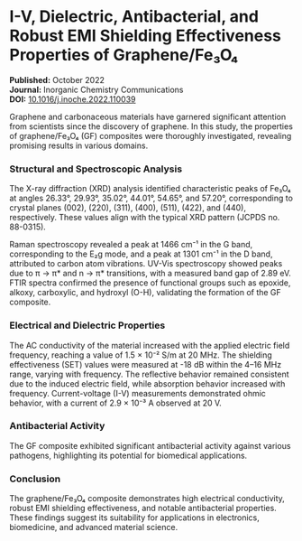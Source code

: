 # I-V, Dielectric, Antibacterial, and Robust EMI Shielding Effectiveness Properties of Graphene/Fe₃O₄

**Published:** October 2022  
**Journal:** Inorganic Chemistry Communications  
**DOI:** [10.1016/j.inoche.2022.110039](https://doi.org/10.1016/j.inoche.2022.110039)

Graphene and carbonaceous materials have garnered significant attention from scientists since the discovery of graphene. In this study, the properties of graphene/Fe₃O₄ (GF) composites were thoroughly investigated, revealing promising results in various domains.

### Structural and Spectroscopic Analysis
The X-ray diffraction (XRD) analysis identified characteristic peaks of Fe₃O₄ at angles 26.33°, 29.93°, 35.02°, 44.01°, 54.65°, and 57.20°, corresponding to crystal planes (002), (220), (311), (400), (511), (422), and (440), respectively. These values align with the typical XRD pattern (JCPDS no. 88-0315). 

Raman spectroscopy revealed a peak at 1466 cm⁻¹ in the G band, corresponding to the E₂g mode, and a peak at 1301 cm⁻¹ in the D band, attributed to carbon atom vibrations. UV-Vis spectroscopy showed peaks due to π → π* and n → π* transitions, with a measured band gap of 2.89 eV. FTIR spectra confirmed the presence of functional groups such as epoxide, alkoxy, carboxylic, and hydroxyl (O-H), validating the formation of the GF composite.

### Electrical and Dielectric Properties
The AC conductivity of the material increased with the applied electric field frequency, reaching a value of 1.5 × 10⁻² S/m at 20 MHz. The shielding effectiveness (SET) values were measured at -18 dB within the 4–16 MHz range, varying with frequency. The reflective behavior remained consistent due to the induced electric field, while absorption behavior increased with frequency. Current-voltage (I-V) measurements demonstrated ohmic behavior, with a current of 2.9 × 10⁻³ A observed at 20 V.

### Antibacterial Activity
The GF composite exhibited significant antibacterial activity against various pathogens, highlighting its potential for biomedical applications.

### Conclusion
The graphene/Fe₃O₄ composite demonstrates high electrical conductivity, robust EMI shielding effectiveness, and notable antibacterial properties. These findings suggest its suitability for applications in electronics, biomedicine, and advanced material science.
